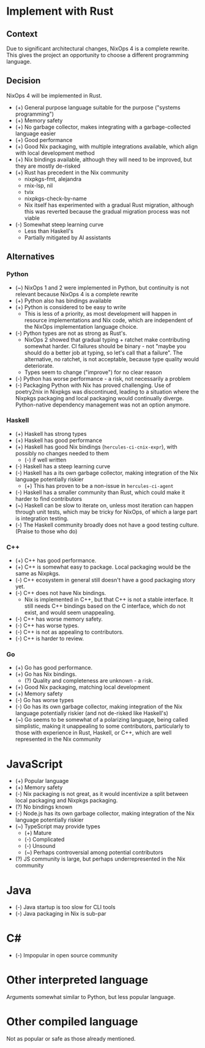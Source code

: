 # Implement with Rust

## Context

Due to significant architectural changes, NixOps 4 is a complete rewrite.
This gives the project an opportunity to choose a different programming language.

## Decision

NixOps 4 will be implemented in Rust.

- (+) General purpose language suitable for the purpose ("systems programming")
- (+) Memory safety
- (+) No garbage collector, makes integrating with a garbage-collected language easier
- (+) Good performance
- (+) Good Nix packaging, with multiple integrations available, which align with local development method
- (+) Nix bindings available, although they will need to be improved, but they are mostly de-risked
- (+) Rust has precedent in the Nix community
  - nixpkgs-fmt, alejandra
  - rnix-lsp, nil
  - tvix
  - nixpkgs-check-by-name
  - Nix itself has experimented with a gradual Rust migration, although this was reverted because the gradual migration process was not viable
- (-) Somewhat steep learning curve
  - Less than Haskell's
  - Partially mitigated by AI assistants

## Alternatives

### Python

- (~) NixOps 1 and 2 were implemented in Python, but continuity is not relevant because NixOps 4 is a complete rewrite
- (+) Python also has bindings available
- (+) Python is considered to be easy to write
  - This is less of a priority, as most development will happen in resource implementations and Nix code, which are independent of the NixOps implementation language choice.
- (-) Python types are not as strong as Rust's.
  - NixOps 2 showed that gradual typing + ratchet make contributing somewhat harder.
    CI failures should be binary - not "maybe you should do a better job at typing, so let's call that a failure".
    The alternative, no ratchet, is not acceptable, because type quality would deteriorate.
  - Types seem to change ("improve") for no clear reason
- (-) Python has worse performance - a risk, not necessarily a problem
- (-) Packaging Python with Nix has proved challenging. Use of poetry2nix in Nixpkgs was discontinued, leading to a situation where the Nixpkgs packaging and local packaging would continually diverge. Python-native dependency management was not an option anymore.

### Haskell

- (+) Haskell has strong types
- (+) Haskell has good performance
- (+) Haskell has good Nix bindings (`hercules-ci-cnix-expr`), with possibly no changes needed to them
  - (-) if well written
- (-) Haskell has a steep learning curve
- (-) Haskell has a its own garbage collector, making integration of the Nix language potentially riskier
  - (+) This has proven to be a non-issue in `hercules-ci-agent`
- (-) Haskell has a smaller community than Rust, which could make it harder to find contributors
- (~) Haskell can be slow to iterate on, unless most iteration can happen through unit tests, which may be tricky for NixOps, of which a large part is integration testing.
- (-) The Haskell community broadly does not have a good testing culture. (Praise to those who do)

### C++

- (+) C++ has good performance.
- (+) C++ is somewhat easy to package. Local packaging would be the same as Nixpkgs.
- (-) C++ ecosystem in general still doesn't have a good packaging story yet.
- (-) C++ does not have Nix bindings.
  - Nix is implemented in C++, but that C++ is not a stable interface. It still needs C++ bindings based on the C interface, which do not exist, and would seem unappealing.
- (-) C++ has worse memory safety.
- (-) C++ has worse types.
- (-) C++ is not as appealing to contributors.
- (-) C++ is harder to review.

### Go

- (+) Go has good performance.
- (+) Go has Nix bindings.
  - (?) Quality and completeness are unknown - a risk.
- (+) Good Nix packaging, matching local development
- (+) Memory safety
- (-) Go has worse types
- (-) Go has its own garbage collector, making integration of the Nix language potentially riskier (and not de-risked like Haskell's)
- (~) Go seems to be somewhat of a polarizing language, being called simplistic, making it unappealing to some contributors, particularly to those with experience in Rust, Haskell, or C++, which are well represented in the Nix community

# JavaScript

- (+) Popular language
- (+) Memory safety
- (-) Nix packaging is not great, as it would incentivize a split between local packaging and Nixpkgs packaging.
- (?) No bindings known
- (-) Node.js has its own garbage collector, making integration of the Nix language potentially riskier
- (~) TypeScript may provide types
  - (+) Mature
  - (-) Complicated
  - (-) Unsound
  - (~) Perhaps controversial among potential contributors
- (?) JS community is large, but perhaps underrepresented in the Nix community

# Java

- (-) Java startup is too slow for CLI tools
- (-) Java packaging in Nix is sub-par

# C#

- (-) Impopular in open source community

# Other interpreted language

Arguments somewhat similar to Python, but less popular language.

# Other compiled language

Not as popular or safe as those already mentioned.
